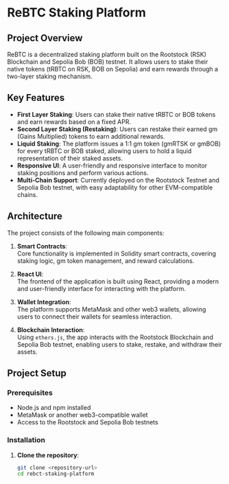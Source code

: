 # ReBTC Staking Platform

## Project Overview

ReBTC is a decentralized staking platform built on the Rootstock (RSK) Blockchain and Sepolia Bob (BOB) testnet. It allows users to stake their native tokens (tRBTC on RSK, BOB on Sepolia) and earn rewards through a two-layer staking mechanism.

## Key Features

- **First Layer Staking**: Users can stake their native tRBTC or BOB tokens and earn rewards based on a fixed APR.
- **Second Layer Staking (Restaking)**: Users can restake their earned gm (Gains Multiplied) tokens to earn additional rewards.
- **Liquid Staking**: The platform issues a 1:1 gm token (gmRTSK or gmBOB) for every tRBTC or BOB staked, allowing users to hold a liquid representation of their staked assets.
- **Responsive UI**: A user-friendly and responsive interface to monitor staking positions and perform various actions.
- **Multi-Chain Support**: Currently deployed on the Rootstock Testnet and Sepolia Bob testnet, with easy adaptability for other EVM-compatible chains.

## Architecture

The project consists of the following main components:

1. **Smart Contracts**:  
   Core functionality is implemented in Solidity smart contracts, covering staking logic, gm token management, and reward calculations.

2. **React UI**:  
   The frontend of the application is built using React, providing a modern and user-friendly interface for interacting with the platform.

3. **Wallet Integration**:  
   The platform supports MetaMask and other web3 wallets, allowing users to connect their wallets for seamless interaction.

4. **Blockchain Interaction**:  
   Using `ethers.js`, the app interacts with the Rootstock Blockchain and Sepolia Bob testnet, enabling users to stake, restake, and withdraw their assets.

## Project Setup

### Prerequisites

- Node.js and npm installed
- MetaMask or another web3-compatible wallet
- Access to the Rootstock and Sepolia Bob testnets

### Installation

1. **Clone the repository**:
   ```bash
   git clone <repository-url>
   cd rebct-staking-platform

